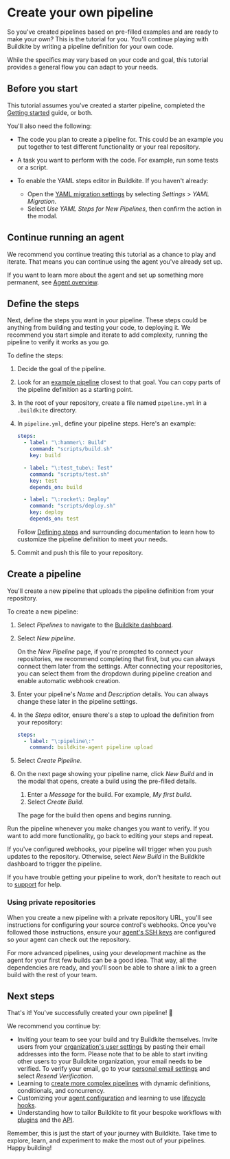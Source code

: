 # Create your own pipeline

So you've created pipelines based on pre-filled examples and are ready to make your own? This is the tutorial for you. You'll continue playing with Buildkite by writing a pipeline definition for your own code.

While the specifics may vary based on your code and goal, this tutorial provides a general flow you can adapt to your needs.

## Before you start

This tutorial assumes you've created a starter pipeline, completed the [Getting started](/docs/tutorials/getting-started) guide, or both.

You'll also need the following:

- The code you plan to create a pipeline for. This could be an example you put together to test different functionality or your real repository.
- A task you want to perform with the code. For example, run some tests or a script.
- To enable the YAML steps editor in Buildkite. If you haven't already:

  * Open the [YAML migration settings](https://buildkite.com/organizations/~/pipeline-migration) by selecting _Settings_ > _YAML Migration_.
  * Select _Use YAML Steps for New Pipelines_, then confirm the action in the modal.

## Continue running an agent

We recommend you continue treating this tutorial as a chance to play and iterate. That means you can continue using the agent you've already set up.

If you want to learn more about the agent and set up something more permanent, see [Agent overview](/docs/agent/v3).

## Define the steps

Next, define the steps you want in your pipeline. These steps could be anything from building and testing your code, to deploying it. We recommend you start simple and iterate to add complexity, running the pipeline to verify it works as you go.

To define the steps:

1. Decide the goal of the pipeline.
1. Look for an [example pipeline](/docs/pipelines/example-pipelines) closest to that goal. You can copy parts of the pipeline definition as a starting point.
1. In the root of your repository, create a file named `pipeline.yml` in a `.buildkite` directory.
1. In `pipeline.yml`, define your pipeline steps. Here's an example:

    ```yaml
    steps:
      - label: "\:hammer\: Build"
        command: "scripts/build.sh"
        key: build

      - label: "\:test_tube\: Test"
        command: "scripts/test.sh"
        key: test
        depends_on: build

      - label: "\:rocket\: Deploy"
        command: "scripts/deploy.sh"
        key: deploy
        depends_on: test
      ```

    Follow [Defining steps](/docs/pipelines/defining-steps) and surrounding documentation to learn how to customize the pipeline definition to meet your needs.

1. Commit and push this file to your repository.

## Create a pipeline

You'll create a new pipeline that uploads the pipeline definition from your repository.

To create a new pipeline:

1. Select _Pipelines_ to navigate to the [Buildkite dashboard](https://buildkite.com/).
1. Select _New pipeline_.

    On the _New Pipeline_ page, if you're prompted to connect your repositories, we recommend completing that first, but you can always connect them later from the settings.
    After connecting your repositories, you can select them from the dropdown during pipeline creation and enable automatic webhook creation.

1. Enter your pipeline's _Name_ and _Description_ details. You can always change these later in the pipeline settings.
1. In the _Steps_ editor, ensure there's a step to upload the definition from your repository:

    ```yaml
    steps:
      - label: "\:pipeline\:"
        command: buildkite-agent pipeline upload
    ```

1. Select _Create Pipeline_.
1. On the next page showing your pipeline name, click _New Build_ and in the modal that opens, create a build using the pre-filled details.

   1. Enter a _Message_ for the build. For example, _My first build_.
   1. Select _Create Build_.

    The page for the build then opens and begins running.

Run the pipeline whenever you make changes you want to verify. If you want to add more functionality, go back to editing your steps and repeat.

If you've configured webhooks, your pipeline will trigger when you push updates to the repository. Otherwise, select _New Build_ in the Buildkite dashboard to trigger the pipeline.

If you have trouble getting your pipeline to work, don't hesitate to reach out to [support](https://buildkite.com/support) for help.

### Using private repositories

When you create a new pipeline with a private repository URL, you'll see instructions for configuring your source control's webhooks. Once you've followed those instructions, ensure your [agent's SSH keys](/docs/agent/v3/ssh-keys) are configured so your agent can check out the repository.

For more advanced pipelines, using your development machine as the agent for your first few builds can be a good idea. That way, all the dependencies are ready, and you'll soon be able to share a link to a green build with the rest of your team.

## Next steps

That's it! You've successfully created your own pipeline! 🎉

We recommend you continue by:

- Inviting your team to see your build and try Buildkite themselves. Invite users from your [organization's user settings](https://buildkite.com/organizations/-/users/new) by pasting their email addresses into the form. Please note that to be able to start inviting other users to your Buildkite organization, your email needs to be verified. To verify your email, go to your [personal email settings](https://buildkite.com/user/emails) and select _Resend Verification_.
- Learning to [create more complex pipelines](/docs/pipelines/defining-steps) with dynamic definitions, conditionals, and concurrency.
- Customizing your [agent configuration](/docs/agent/v3/configuration) and learning to use [lifecycle hooks](/docs/agent/v3/hooks).
- Understanding how to tailor Buildkite to fit your bespoke workflows with [plugins](/docs/plugins) and the [API](/docs/apis).

Remember, this is just the start of your journey with Buildkite. Take time to explore, learn, and experiment to make the most out of your pipelines. Happy building!
